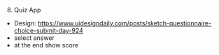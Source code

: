 8. Quiz App

- Design: https://www.uidesigndaily.com/posts/sketch-questionnaire-choice-submit-day-924
- select answer
- at the end show score
